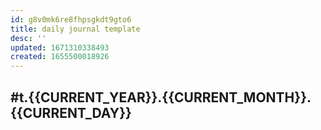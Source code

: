 ```yaml
---
id: g8v0mk6re8fhpsgkdt9gto6
title: daily journal template
desc: ''
updated: 1671310338493
created: 1655500018926
---
```


## #t.{{CURRENT_YEAR}}.{{CURRENT_MONTH}}.{{CURRENT_DAY}}

